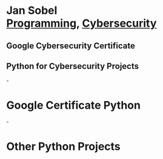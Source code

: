 <h1>Jan Sobel <br/><a href="https://github.com/joshmadakor1">Programming</a>, <a href="https://www.linkedin.com/in/joshmadakor/">Cybersecurity</a>

<h2> Google Cybersecurity Certificate</h2>

<h2>Python for Cybersecurity Projects</h2>
- <h1>Google Certificate Python</h1>
- <h1>Other Python Projects</h1>


